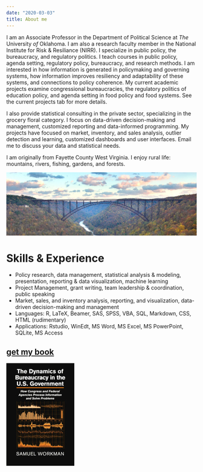 ```yaml
---
date: "2020-03-03"
title: About me
---
```


I am an Associate Professor in the Department of Political Science at *The* University *of* Oklahoma. I am also a research faculty member in the National Institute for Risk & Resiliance (NIRR). I specialize in public policy, the bureaucracy, and regulatory politics. I teach courses in public policy, agenda setting, regulatory policy, bureaucracy, and research methods. I am interested in how information is generated in policymaking and governing systems, how information improves resiliency and adaptability of these systems, and connections to policy coherence. My current academic projects examine congressional bureaucracies, the regulatory politics of education policy, and agenda setting in food policy and food systems. See the current projects tab for more details.

I also provide statistical consulting in the private sector, specializing in the grocery floral category. I focus on data-driven decision-making and management, customized reporting and data-informed programming. My projects have focused on market, inventory, and sales analysis, outlier detection and learning, customized dashboards and user interfaces. Email me to discuss your data and statistical needs.

I am originally from Fayette County West Virginia. I enjoy rural life: mountains, rivers, fishing, gardens, and forests.

![](bridge.jfif)

# Skills & Experience

* Policy research, data management, statistical analysis & modeling, presentation, reporting & data visualization, machine learning
* Project Management, grant writing, team leadership & coordination, public speaking
* Market, sales, and inventory analysis, reporting, and visualization, data-driven decision-making and management
* Languages: R, LaTeX, Beamer, SAS, SPSS, VBA, SQL, Markdown, CSS, HTML (rudimentary)
* Applications: Rstudio, WinEdt, MS Word, MS Excel, MS PowerPoint, SQLite, MS Access

[get my book](https://www.amazon.com/Samuel-Workman/e/B01353W7UE)
--------------------------------------------------------------------------------
![](bookcover.jpg)